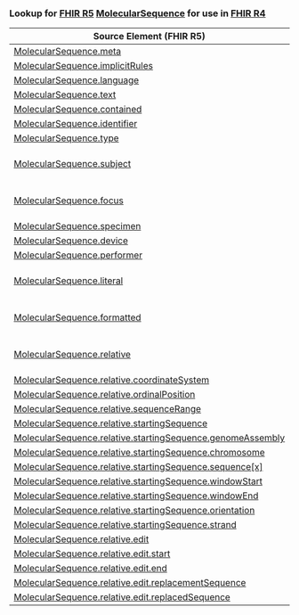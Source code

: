 ### Lookup for [FHIR R5](https://hl7.org/fhir/R5/) [MolecularSequence](https://hl7.org/fhir/R5/MolecularSequence.html) for use in [FHIR R4](https://hl7.org/fhir/R4/)

| Source Element (FHIR R5) | Usage | Target |
| -------------- | ----- | ------ |
| [MolecularSequence.meta](https://hl7.org/fhir/R5/MolecularSequence.html#resource) | `UseElementSameName` | [MolecularSequence.meta](https://hl7.org/fhir/R4/MolecularSequence.html#resource) |
| [MolecularSequence.implicitRules](https://hl7.org/fhir/R5/MolecularSequence.html#resource) | `UseElementSameName` | [MolecularSequence.implicitRules](https://hl7.org/fhir/R4/MolecularSequence.html#resource) |
| [MolecularSequence.language](https://hl7.org/fhir/R5/MolecularSequence.html#resource) | `UseElementSameName` | [MolecularSequence.language](https://hl7.org/fhir/R4/MolecularSequence.html#resource) |
| [MolecularSequence.text](https://hl7.org/fhir/R5/MolecularSequence.html#resource) | `UseElementSameName` | [MolecularSequence.text](https://hl7.org/fhir/R4/MolecularSequence.html#resource) |
| [MolecularSequence.contained](https://hl7.org/fhir/R5/MolecularSequence.html#resource) | `UseElementSameName` | [MolecularSequence.contained](https://hl7.org/fhir/R4/MolecularSequence.html#resource) |
| [MolecularSequence.identifier](https://hl7.org/fhir/R5/MolecularSequence.html#resource) | `UseElementSameName` | [MolecularSequence.identifier](https://hl7.org/fhir/R4/MolecularSequence.html#resource) |
| [MolecularSequence.type](https://hl7.org/fhir/R5/MolecularSequence.html#resource) | `UseElementSameName` | [MolecularSequence.type](https://hl7.org/fhir/R4/MolecularSequence.html#resource) |
| [MolecularSequence.subject](https://hl7.org/fhir/R5/MolecularSequence.html#resource) | `UseExtension` | [http://hl7.org/fhir/5.0/StructureDefinition/extension-MolecularSequence.subject](StructureDefinition-ext-R5-MolecularSequence.subject.html) |
| [MolecularSequence.focus](https://hl7.org/fhir/R5/MolecularSequence.html#resource) | `UseExtension` | [http://hl7.org/fhir/5.0/StructureDefinition/extension-MolecularSequence.focus](StructureDefinition-ext-R5-MolecularSequence.focus.html) |
| [MolecularSequence.specimen](https://hl7.org/fhir/R5/MolecularSequence.html#resource) | `UseElementSameName` | [MolecularSequence.specimen](https://hl7.org/fhir/R4/MolecularSequence.html#resource) |
| [MolecularSequence.device](https://hl7.org/fhir/R5/MolecularSequence.html#resource) | `UseElementSameName` | [MolecularSequence.device](https://hl7.org/fhir/R4/MolecularSequence.html#resource) |
| [MolecularSequence.performer](https://hl7.org/fhir/R5/MolecularSequence.html#resource) | `UseElementSameName` | [MolecularSequence.performer](https://hl7.org/fhir/R4/MolecularSequence.html#resource) |
| [MolecularSequence.literal](https://hl7.org/fhir/R5/MolecularSequence.html#resource) | `UseExtension` | [http://hl7.org/fhir/5.0/StructureDefinition/extension-MolecularSequence.literal](StructureDefinition-ext-R5-MolecularSequence.literal.html) |
| [MolecularSequence.formatted](https://hl7.org/fhir/R5/MolecularSequence.html#resource) | `UseExtension` | [http://hl7.org/fhir/5.0/StructureDefinition/extension-MolecularSequence.formatted](StructureDefinition-ext-R5-MolecularSequence.formatted.html) |
| [MolecularSequence.relative](https://hl7.org/fhir/R5/MolecularSequence.html#resource) | `UseExtension` | [http://hl7.org/fhir/5.0/StructureDefinition/extension-MolecularSequence.relative](StructureDefinition-ext-R5-MolecularSequence.relative.html) |
| [MolecularSequence.relative.coordinateSystem](https://hl7.org/fhir/R5/MolecularSequence.html#resource) | `UseExtensionFromAncestor` | - |
| [MolecularSequence.relative.ordinalPosition](https://hl7.org/fhir/R5/MolecularSequence.html#resource) | `UseExtensionFromAncestor` | - |
| [MolecularSequence.relative.sequenceRange](https://hl7.org/fhir/R5/MolecularSequence.html#resource) | `UseExtensionFromAncestor` | - |
| [MolecularSequence.relative.startingSequence](https://hl7.org/fhir/R5/MolecularSequence.html#resource) | `UseExtensionFromAncestor` | - |
| [MolecularSequence.relative.startingSequence.genomeAssembly](https://hl7.org/fhir/R5/MolecularSequence.html#resource) | `UseExtensionFromAncestor` | - |
| [MolecularSequence.relative.startingSequence.chromosome](https://hl7.org/fhir/R5/MolecularSequence.html#resource) | `UseExtensionFromAncestor` | - |
| [MolecularSequence.relative.startingSequence.sequence[x]](https://hl7.org/fhir/R5/MolecularSequence.html#resource) | `UseExtensionFromAncestor` | - |
| [MolecularSequence.relative.startingSequence.windowStart](https://hl7.org/fhir/R5/MolecularSequence.html#resource) | `UseExtensionFromAncestor` | - |
| [MolecularSequence.relative.startingSequence.windowEnd](https://hl7.org/fhir/R5/MolecularSequence.html#resource) | `UseExtensionFromAncestor` | - |
| [MolecularSequence.relative.startingSequence.orientation](https://hl7.org/fhir/R5/MolecularSequence.html#resource) | `UseExtensionFromAncestor` | - |
| [MolecularSequence.relative.startingSequence.strand](https://hl7.org/fhir/R5/MolecularSequence.html#resource) | `UseExtensionFromAncestor` | - |
| [MolecularSequence.relative.edit](https://hl7.org/fhir/R5/MolecularSequence.html#resource) | `UseExtensionFromAncestor` | - |
| [MolecularSequence.relative.edit.start](https://hl7.org/fhir/R5/MolecularSequence.html#resource) | `UseExtensionFromAncestor` | - |
| [MolecularSequence.relative.edit.end](https://hl7.org/fhir/R5/MolecularSequence.html#resource) | `UseExtensionFromAncestor` | - |
| [MolecularSequence.relative.edit.replacementSequence](https://hl7.org/fhir/R5/MolecularSequence.html#resource) | `UseExtensionFromAncestor` | - |
| [MolecularSequence.relative.edit.replacedSequence](https://hl7.org/fhir/R5/MolecularSequence.html#resource) | `UseExtensionFromAncestor` | - |
